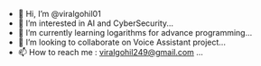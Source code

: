 - 👋 Hi, I’m @viralgohil01
- 👀 I’m interested in AI and CyberSecurity...
- 🌱 I’m currently learning logarithms for advance programming...
- 💞️ I’m looking to collaborate on Voice Assistant project...
- 📫 How to reach me : viralgohil249@gmail.com ...

<!---
viralgohil01/viralgohil01 is a ✨ special ✨ repository because its `README.md` (this file) appears on your GitHub profile.
You can click the Preview link to take a look at your changes.
--->
